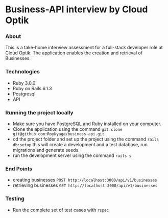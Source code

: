 # Business-API interview by Cloud Optik

### About

This is a take-home interview assessment for a full-stack developer role at Cloud Optik. The application enables the creation and retrieval of Businesses.

### Technologies

- Ruby 3.0.0
- Ruby on Rails 6.1.3
- Postgresql
- API

### Running the project locally

- Make sure you have PostgreSQL and Ruby installed on your computer.
- Clone the application using the command 
`git clone git@github.com:RoyNyaga/business-api.git`
- cd the project folder and set up the project using the command
`rails db:setup`
this will create a development and a test database, run migrations and generate seeds.
- run the development server using the command
`rails s`

### End Points
- creating businesses
`POST http://localhost:3000/api/v1/businesses`
- retrieving businesses
`GET http://localhost:3000/api/v1/businesses`

### Testing
- Run the complete set of test cases with 
`rspec`